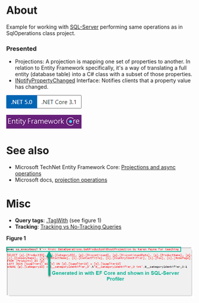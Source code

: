 ﻿# About

Example for working with [SQL-Server](https://docs.microsoft.com/en-us/sql/?view=sql-server-ver15) performing same operations as in SqlOperations class project.

### Presented

- Projections: A projection is mapping one set of properties to another. In relation to Entity Framework specifically, it's a way of translating a full entity (database table) into a C# class with a subset of those properties. 
- [INotifyPropertyChanged](https://docs.microsoft.com/en-us/dotnet/api/system.componentmodel.inotifypropertychanged?view=net-5.0) Interface: Notifies clients that a property value has changed.


![versions](../assets/Versions.png)

![ef](../assets/efcore.png)



# See also

- Microsoft TechNet Entity Framework Core: [Projections and async operations](https://social.technet.microsoft.com/wiki/contents/articles/53881.entity-framework-core-3-projections.aspx)
- Microsoft docs, [projection operations](https://docs.microsoft.com/en-us/dotnet/csharp/programming-guide/concepts/linq/projection-operations)

# Misc

- **Query tags**: [.TagWith](https://docs.microsoft.com/en-us/ef/core/querying/tags) (see figure 1)
- **Tracking**: [Tracking vs No-Tracking Queries](https://docs.microsoft.com/en-us/ef/core/querying/tracking)


**Figure 1**

![image](../assets/tagwith.png)